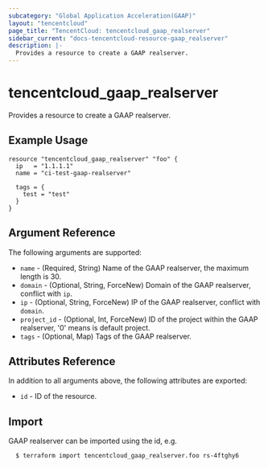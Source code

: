 ```yaml
---
subcategory: "Global Application Acceleration(GAAP)"
layout: "tencentcloud"
page_title: "TencentCloud: tencentcloud_gaap_realserver"
sidebar_current: "docs-tencentcloud-resource-gaap_realserver"
description: |-
  Provides a resource to create a GAAP realserver.
---
```


# tencentcloud_gaap_realserver

Provides a resource to create a GAAP realserver.

## Example Usage

```hcl
resource "tencentcloud_gaap_realserver" "foo" {
  ip   = "1.1.1.1"
  name = "ci-test-gaap-realserver"

  tags = {
    test = "test"
  }
}
```

## Argument Reference

The following arguments are supported:

* `name` - (Required, String) Name of the GAAP realserver, the maximum length is 30.
* `domain` - (Optional, String, ForceNew) Domain of the GAAP realserver, conflict with `ip`.
* `ip` - (Optional, String, ForceNew) IP of the GAAP realserver, conflict with `domain`.
* `project_id` - (Optional, Int, ForceNew) ID of the project within the GAAP realserver, '0' means is default project.
* `tags` - (Optional, Map) Tags of the GAAP realserver.

## Attributes Reference

In addition to all arguments above, the following attributes are exported:

* `id` - ID of the resource.



## Import

GAAP realserver can be imported using the id, e.g.

```
  $ terraform import tencentcloud_gaap_realserver.foo rs-4ftghy6
```

